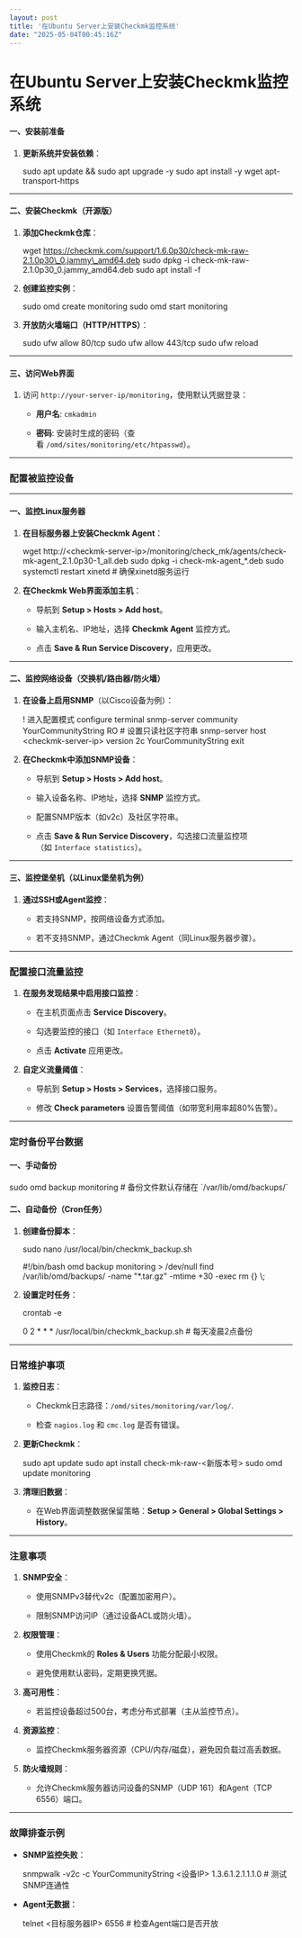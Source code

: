```yaml
---
layout: post
title: '在Ubuntu Server上安装Checkmk监控系统'
date: "2025-05-04T00:45:16Z"
---
```

在Ubuntu Server上安装Checkmk监控系统
============================

#### **一、安装前准备**

1.  **更新系统并安装依赖**：
    
    sudo apt update && sudo apt upgrade \-y
    sudo apt install \-y wget apt-transport-https
    

* * *

#### **二、安装Checkmk（开源版）**

1.  **添加Checkmk仓库**：
    
    wget https://checkmk.com/support/1.6.0p30/check-mk-raw-2.1.0p30\_0.jammy\_amd64.deb
    sudo dpkg \-i check-mk-raw-2.1.0p30\_0.jammy\_amd64.deb
    sudo apt install \-f
    
2.  **创建监控实例**：
    
    sudo omd create monitoring
    sudo omd start monitoring
    
3.  **开放防火墙端口（HTTP/HTTPS）**：
    
    sudo ufw allow 80/tcp
    sudo ufw allow 443/tcp
    sudo ufw reload
    

* * *

#### **三、访问Web界面**

1.  访问 `http://your-server-ip/monitoring`，使用默认凭据登录：
    
    *   **用户名**: `cmkadmin`
        
    *   **密码**: 安装时生成的密码（查看 `/omd/sites/monitoring/etc/htpasswd`）。
        

* * *

### **配置被监控设备**

* * *

#### **一、监控Linux服务器**

1.  **在目标服务器上安装Checkmk Agent**：
    
    wget http://<checkmk-server-ip\>/monitoring/check\_mk/agents/check-mk-agent\_2.1.0p30-1\_all.deb
    sudo dpkg \-i check-mk-agent\_\*.deb
    sudo systemctl restart xinetd  \# 确保xinetd服务运行
    
2.  **在Checkmk Web界面添加主机**：
    
    *   导航到 **Setup > Hosts > Add host**。
        
    *   输入主机名、IP地址，选择 **Checkmk Agent** 监控方式。
        
    *   点击 **Save & Run Service Discovery**，应用更改。
        

* * *

#### **二、监控网络设备（交换机/路由器/防火墙）**

1.  **在设备上启用SNMP**（以Cisco设备为例）：
    
    ! 进入配置模式
    configure terminal
    snmp-server community YourCommunityString RO  \# 设置只读社区字符串
    snmp-server host <checkmk-server-ip\> version 2c YourCommunityString
    exit
    
2.  **在Checkmk中添加SNMP设备**：
    
    *   导航到 **Setup > Hosts > Add host**。
        
    *   输入设备名称、IP地址，选择 **SNMP** 监控方式。
        
    *   配置SNMP版本（如v2c）及社区字符串。
        
    *   点击 **Save & Run Service Discovery**，勾选接口流量监控项（如 `Interface statistics`）。
        

* * *

#### **三、监控堡垒机（以Linux堡垒机为例）**

1.  **通过SSH或Agent监控**：
    
    *   若支持SNMP，按网络设备方式添加。
        
    *   若不支持SNMP，通过Checkmk Agent（同Linux服务器步骤）。
        

* * *

### **配置接口流量监控**

1.  **在服务发现结果中启用接口监控**：
    
    *   在主机页面点击 **Service Discovery**。
        
    *   勾选要监控的接口（如 `Interface Ethernet0`）。
        
    *   点击 **Activate** 应用更改。
        
2.  **自定义流量阈值**：
    
    *   导航到 **Setup > Hosts > Services**，选择接口服务。
        
    *   修改 **Check parameters** 设置告警阈值（如带宽利用率超80%告警）。
        

* * *

### **定时备份平台数据**

#### **一、手动备份**

sudo omd backup monitoring  \# 备份文件默认存储在 \`/var/lib/omd/backups/\`

#### **二、自动备份（Cron任务）**

1.  **创建备份脚本**：
    
    sudo nano /usr/local/bin/checkmk\_backup.sh
    
    #!/bin/bash
    omd backup monitoring \> /dev/null
    find /var/lib/omd/backups/ \-name "\*.tar.gz" \-mtime +30 \-exec rm {} \\;
    
2.  **设置定时任务**：
    
    crontab \-e
    
    0 2 \* \* \* /usr/local/bin/checkmk\_backup.sh  # 每天凌晨2点备份
    

* * *

### **日常维护事项**

1.  **监控日志**：
    
    *   Checkmk日志路径：`/omd/sites/monitoring/var/log/`.
        
    *   检查 `nagios.log` 和 `cmc.log` 是否有错误。
        
2.  **更新Checkmk**：
    
    sudo apt update
    sudo apt install check-mk-raw-<新版本号\>
    sudo omd update monitoring
    
3.  **清理旧数据**：
    
    *   在Web界面调整数据保留策略：**Setup > General > Global Settings > History**。
        

* * *

### **注意事项**

1.  **SNMP安全**：
    
    *   使用SNMPv3替代v2c（配置加密用户）。
        
    *   限制SNMP访问IP（通过设备ACL或防火墙）。
        
2.  **权限管理**：
    
    *   使用Checkmk的 **Roles & Users** 功能分配最小权限。
        
    *   避免使用默认密码，定期更换凭据。
        
3.  **高可用性**：
    
    *   若监控设备超过500台，考虑分布式部署（主从监控节点）。
        
4.  **资源监控**：
    
    *   监控Checkmk服务器资源（CPU/内存/磁盘），避免因负载过高丢数据。
        
5.  **防火墙规则**：
    
    *   允许Checkmk服务器访问设备的SNMP（UDP 161）和Agent（TCP 6556）端口。
        

* * *

### **故障排查示例**

*   **SNMP监控失败**：
    
    snmpwalk \-v2c \-c YourCommunityString <设备IP\> 1.3.6.1.2.1.1.1.0  \# 测试SNMP连通性
    
*   **Agent无数据**：
    
    telnet <目标服务器IP\> 6556  \# 检查Agent端口是否开放